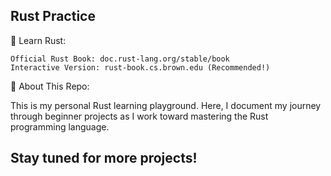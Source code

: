 Rust Practice
---
📖 Learn Rust:

    Official Rust Book: doc.rust-lang.org/stable/book
    Interactive Version: rust-book.cs.brown.edu (Recommended!)

🚀 About This Repo:

This is my personal Rust learning playground. Here, I document my journey through beginner projects as I work toward mastering the Rust programming language.


Stay tuned for more projects!
---
